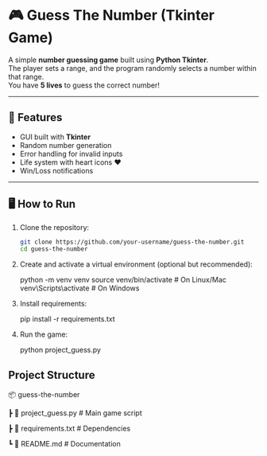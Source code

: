# 🎮 Guess The Number (Tkinter Game)

A simple **number guessing game** built using **Python Tkinter**.  
The player sets a range, and the program randomly selects a number within that range.  
You have **5 lives** to guess the correct number!

---

## 🚀 Features
- GUI built with **Tkinter**
- Random number generation
- Error handling for invalid inputs
- Life system with heart icons ❤️
- Win/Loss notifications

---

## 🖥️ How to Run

1. Clone the repository:
   ```bash
   git clone https://github.com/your-username/guess-the-number.git
   cd guess-the-number

2. Create and activate a virtual environment (optional but recommended):

   python -m venv venv
   source venv/bin/activate   # On Linux/Mac
   venv\Scripts\activate      # On Windows

3. Install requirements:
  
   pip install -r requirements.txt

6. Run the game:
  
   python project_guess.py

## Project Structure
📦 guess-the-number

 ┣ 📜 project_guess.py     # Main game script
 
 ┣ 📜 requirements.txt     # Dependencies
 
 ┗ 📜 README.md            # Documentation
